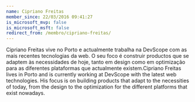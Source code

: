 ```yaml
---
name: Cipriano Freitas
member_since: 22/03/2016 09:41:27
is_microsoft_mvp: false
is_microsoft_msft: false
redirect_from: /membro/cipriano-freitas/
---
```

Cipriano Freitas vive no Porto e actualmente trabalha na DevScope com as mais recentes tecnologias da web. O seu foco é construir productos que se adaptem às necessidades de hoje, tanto em design como em optimização para as diferentes plataformas que actualmente existem.Cipriano Freitas lives in Porto and is currently working at DevScope with the latest web technologies. His focus is on building products that adapt to the necessities of today, from the design to the optimization for the different platforms that exist nowadays.